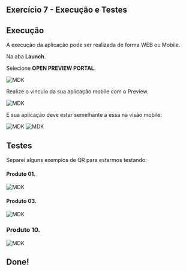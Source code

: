 ## Exercício 7 - Execução e Testes


## Execução

A execução da aplicação pode ser realizada de forma WEB ou Mobile. 

Na aba __Launch__.

Selecione __OPEN PREVIEW PORTAL__.

![MDK](images/img1.png)

Realize o vinculo da sua aplicação mobile com o Preview.

![MDK](images/img2.png)

E sua aplicação deve estar semelhante a essa na visão mobile:

![MDK](images/img3.PNG)
![MDK](images/img4.PNG)

## Testes

Separei alguns exemplos de QR para estarmos testando:

#### Produto 01.

![MDK](images/qr1.png)

#### Produto 03.

![MDK](images/qr2.png)

### Produto 10.
![MDK](images/qr3.png)

## Done!